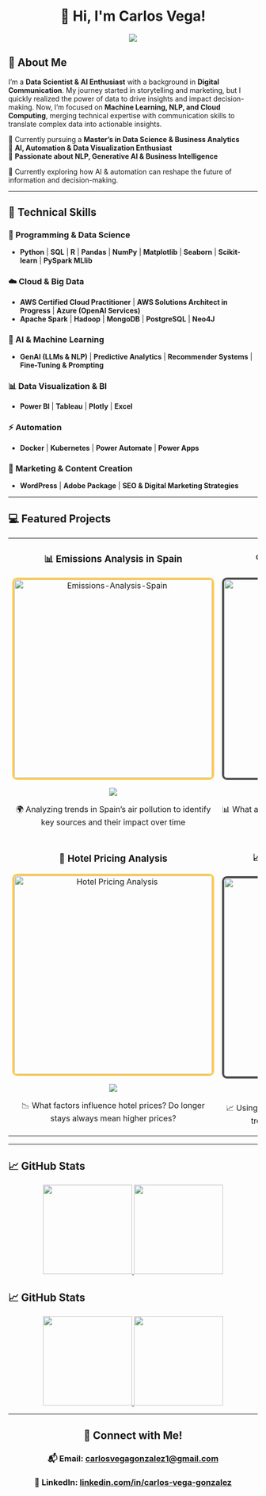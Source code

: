 <div align="center">
<h1 align="center">👋 Hi, I'm Carlos Vega!</h1>
<img src="https://i.imgur.com/Jvd2dN1.png">
</div>

## 🚀 About Me  

I’m a **Data Scientist & AI Enthusiast** with a background in **Digital Communication**. My journey started in storytelling and marketing, but I quickly realized the power of data to drive insights and impact decision-making. Now, I’m focused on **Machine Learning, NLP, and Cloud Computing**, merging technical expertise with communication skills to translate complex data into actionable insights.

🔹 Currently pursuing a **Master’s in Data Science & Business Analytics**  
🔹 **AI, Automation & Data Visualization Enthusiast**  
🔹 **Passionate about NLP, Generative AI & Business Intelligence**  

📍 Currently exploring how AI & automation can reshape the future of information and decision-making.

---

## 🔧 Technical Skills  

### **📌 Programming & Data Science**  
- **Python** | **SQL** | **R** | **Pandas** | **NumPy** | **Matplotlib** | **Seaborn** | **Scikit-learn** | **PySpark MLlib**  

### **☁️ Cloud & Big Data**  
- **AWS Certified Cloud Practitioner** | **AWS Solutions Architect in Progress** | **Azure (OpenAI Services)**
- **Apache Spark** | **Hadoop** | **MongoDB** | **PostgreSQL** | **Neo4J**  

### **🤖 AI & Machine Learning**  
- **GenAI (LLMs & NLP)** | **Predictive Analytics** | **Recommender Systems** | **Fine-Tuning & Prompting**  

### **📊 Data Visualization & BI**  
- **Power BI** | **Tableau** | **Plotly** | **Excel**  

### **⚡ Automation**  
- **Docker** | **Kubernetes** | **Power Automate** | **Power Apps**  

### **🎯 Marketing & Content Creation**  
- **WordPress** | **Adobe Package** | **SEO & Digital Marketing Strategies**  

---

## 💻 Featured Projects  

<table>
<tr>
  <td width="50%">
    <h3 align="center">📊 Emissions Analysis in Spain</h3>
    <div align="center">
      <a href="https://github.com/carlosvegag1/Emissions-Analysis-Spain" target="_blank">
        <img src="https://i.imgur.com/pLEON4s.png" width="400" style="border: 4px solid #FFCC4D; border-radius: 10px;" alt="Emissions-Analysis-Spain">
      </a>
      <p>
        <a href="https://github.com/carlosvegag1/Emissions-Analysis-Spain" target="_blank">
          <img src="https://img.shields.io/badge/Code-GitHub-FFCC4D?style=for-the-badge&logo=github&logoColor=white&labelColor=4A4A4A">
        </a>
      </p>
      <p>🌍 Analyzing trends in Spain’s air pollution to identify key sources and their impact over time</p>
    </div>
  </td>
  
  <td width="50%">
    <h3 align="center">🔍 Traffic Accidents in Madrid</h3>
    <div align="center">
      <a href="https://github.com/carlosvegag1/Accidents-Analysis-Madrid/tree/main" target="_blank">
        <img src="https://i.imgur.com/aB3gKYE.png" width="400" style="border: 4px solid #4A4A4A; border-radius: 10px;" alt="Traffic Accidents in Madrid">
      </a>
      <p>
        <a href="https://github.com/carlosvegag1/Accidents-Analysis-Madrid/tree/main" target="_blank">
          <img src="https://img.shields.io/badge/Code-GitHub-4A4A4A?style=for-the-badge&logo=github&logoColor=black&labelColor=FFCC4D">
        </a>
      </p>
      <p>📊 What are the most dangerous weeks, days or hours to drive in Madrid?</p>
    </div>
  </td>
</tr>

<tr>
  <td width="50%">
    <h3 align="center">🏨 Hotel Pricing Analysis</h3>
    <div align="center">
      <a href="https://github.com/carlosvegag1/hotel-customer-analysis/" target="_blank">
        <img src="https://i.imgur.com/41DWEKz.png" width="400" style="border: 4px solid #FFCC4D; border-radius: 10px;" alt="Hotel Pricing Analysis">
      </a>
      <p>
        <a href="https://github.com/carlosvegag1/hotel-customer-analysis/" target="_blank">
          <img src="https://img.shields.io/badge/Code-GitHub-FFCC4D?style=for-the-badge&logo=github&logoColor=white">
        </a>
      </p>
      <p>📉 What factors influence hotel prices? Do longer stays always mean higher prices?</p>
    </div>
  </td>
  
  <td width="50%">
    <h3 align="center">📈 Predictive Sales Forecasting</h3>
    <div align="center">
      <a href="https://github.com/carlosvegag1/sales-forecasting" target="_blank">
        <img src="https://i.imgur.com/TWozzQP.png" width="400" style="border: 4px solid #4A4A4A; border-radius: 10px;" alt="Predictive Sales Forecasting">
      </a>
      <p>
        <a href="https://github.com/carlosvegag1/sales-forecasting" target="_blank">
          <img src="https://img.shields.io/badge/Code-GitHub-4A4A4A?style=for-the-badge&logo=github&logoColor=black&labelColor=FFCC4D">
        </a>
      </p>
      <p>📈 Using Machine Learning models to forecast sales trends and optimize business strategy.</p>
    </div>
  </td>
</tr>
</table>

---

## 📈 GitHub Stats  

<p align="center">
<a href="https://github.com/carlosvegag1">
  <img height="180em" src="https://github-readme-stats-eight-theta.vercel.app/api?username=carlosvegag1&show_icons=true&theme=algolia&include_all_commits=true&count_private=true"/>
  <img height="180em" src="https://github-readme-stats-eight-theta.vercel.app/api/top-langs/?username=carlosvegag1&layout=compact&langs_count=8&theme=algolia"/>
</a>
</p>

## 📈 GitHub Stats  

<p align="center">
<a href="https://github.com/carlosvegag1">
  <img height="180em" src="https://github-readme-stats-eight-theta.vercel.app/api?username=carlosvegag1&show_icons=true&bg_color=4A4A4A&title_color=FFCC4D&text_color=FFCC4D&icon_color=FFCC4D&include_all_commits=true&count_private=true"/>
  <img height="180em" src="https://github-readme-stats-eight-theta.vercel.app/api/top-langs/?username=carlosvegag1&layout=compact&langs_count=8&bg_color=F8F9FA&title_color=4A4A4A&text_color=4A4A4A&icon_color=FFCC4D"/>
</a>
</p>



---

<div align="center">
<h2 align="center">🔗 Connect with Me!</h2>
<h3 align="center">📬 Email: <a href="mailto:carlosvegagonzalez1@gmail.com">carlosvegagonzalez1@gmail.com</a></h3>
<h3 align="center">🔗 LinkedIn: <a href="https://www.linkedin.com/in/carlos-vega-gonzalez">linkedin.com/in/carlos-vega-gonzalez</a></h3>
</div>
</div>
</div>

